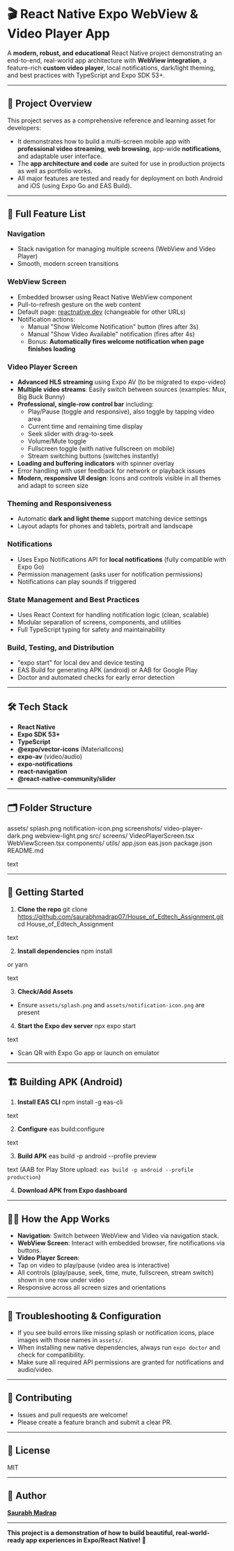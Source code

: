 # 🎬 React Native Expo WebView & Video Player App

A **modern, robust, and educational** React Native project demonstrating an end-to-end, real-world app architecture with **WebView integration**, a feature-rich **custom video player**, local notifications, dark/light theming, and best practices with TypeScript and Expo SDK 53+.

---

## 🌟 Project Overview

This project serves as a comprehensive reference and learning asset for developers:
- It demonstrates how to build a multi-screen mobile app with **professional video streaming**, **web browsing**, app-wide **notifications**, and adaptable user interface.
- The **app architecture and code** are suited for use in production projects as well as portfolio works.
- All major features are tested and ready for deployment on both Android and iOS (using Expo Go and EAS Build).

---

## 🚀 Full Feature List

### **Navigation**
- Stack navigation for managing multiple screens (WebView and Video Player)
- Smooth, modern screen transitions

### **WebView Screen**
- Embedded browser using React Native WebView component
- Pull-to-refresh gesture on the web content
- Default page: [reactnative.dev](https://reactnative.dev) (changeable for other URLs)
- Notification actions:
  - Manual "Show Welcome Notification" button (fires after 3s)
  - Manual "Show Video Available" notification (fires after 4s)
  - Bonus: **Automatically fires welcome notification when page finishes loading**

### **Video Player Screen**
- **Advanced HLS streaming** using Expo AV (to be migrated to expo-video)
- **Multiple video streams**: Easily switch between sources (examples: Mux, Big Buck Bunny)
- **Professional, single-row control bar** including:
  - Play/Pause (toggle and responsive), also toggle by tapping video area
  - Current time and remaining time display
  - Seek slider with drag-to-seek
  - Volume/Mute toggle
  - Fullscreen toggle (with native fullscreen on mobile)
  - Stream switching buttons (switches instantly)
- **Loading and buffering indicators** with spinner overlay
- Error handling with user feedback for network or playback issues
- **Modern, responsive UI design**: Icons and controls visible in all themes and adapt to screen size

### **Theming and Responsiveness**
- Automatic **dark and light theme** support matching device settings
- Layout adapts for phones and tablets, portrait and landscape

### **Notifications**
- Uses Expo Notifications API for **local notifications** (fully compatible with Expo Go)
- Permission management (asks user for notification permissions)
- Notifications can play sounds if triggered

### **State Management and Best Practices**
- Uses React Context for handling notification logic (clean, scalable)
- Modular separation of screens, components, and utilities
- Full TypeScript typing for safety and maintainability

### **Build, Testing, and Distribution**
- "expo start" for local dev and device testing
- EAS Build for generating APK (android) or AAB for Google Play
- Doctor and automated checks for early error detection

---

## 🛠️ Tech Stack

- **React Native**
- **Expo SDK 53+**
- **TypeScript**
- **@expo/vector-icons** (MaterialIcons)
- **expo-av** (video/audio)
- **expo-notifications**
- **react-navigation**
- **@react-native-community/slider**

---

## 🗂️ Folder Structure

assets/
splash.png
notification-icon.png
screenshots/
video-player-dark.png
webview-light.png
src/
screens/
VideoPlayerScreen.tsx
WebViewScreen.tsx
components/
utils/
app.json
eas.json
package.json
README.md

text

---

## 📲 Getting Started

1. **Clone the repo**
git clone https://github.com/saurabhmadrap07/House_of_Edtech_Assignment.git
cd House_of_Edtech_Assignment

text

2. **Install dependencies**
npm install

or
yarn

text

3. **Check/Add Assets**
- Ensure `assets/splash.png` and `assets/notification-icon.png` are present

4. **Start the Expo dev server**
npx expo start

text
- Scan QR with Expo Go app or launch on emulator

---

## 🏗️ Building APK (Android)

1. **Install EAS CLI**
npm install -g eas-cli

text

2. **Configure**
eas build:configure

text

3. **Build APK**
eas build -p android --profile preview

text
(AAB for Play Store upload: `eas build -p android --profile production`)

4. **Download APK from Expo dashboard**

---

## 🧑‍💻 How the App Works

- **Navigation**: Switch between WebView and Video via navigation stack.
- **WebView Screen**: Interact with embedded browser, fire notifications via buttons.
- **Video Player Screen**:
- Tap on video to play/pause (video area is interactive)
- All controls (play/pause, seek, time, mute, fullscreen, stream switch) shown in one row under video
- Responsive across all screen sizes and orientations

---

## 🧰 Troubleshooting & Configuration

- If you see build errors like missing splash or notification icons, place images with those names in `assets/`.
- When installing new native dependencies, always run `expo doctor` and check for compatibility.
- Make sure all required API permissions are granted for notifications and audio/video.

---

## 🤝 Contributing

- Issues and pull requests are welcome!
- Please create a feature branch and submit a clear PR.

---

## 📝 License

MIT

---

## 👤 Author

**[Saurabh Madrap](https://github.com/saurabhmadrap07)**

---

**This project is a demonstration of how to build beautiful, real-world-ready app experiences in Expo/React Native! 🚀**

